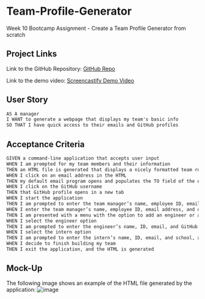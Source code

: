 # Team-Profile-Generator
Week 10 Bootcamp Assignment - Create a Team Profile Generator from scratch

## Project Links
Link to the GitHub Repository: [GitHub Repo](https://github.com/lvaillancourt8/Team-Profile-Generator)

Link to the demo video: [Screencastify Demo Video](https://drive.google.com/file/d/1cucAF99cJmJAkL8FpkgPXA3rPSa-e7gK/view?usp=sharing)

## User Story

```md
AS A manager  
I WANT to generate a webpage that displays my team's basic info  
SO THAT I have quick access to their emails and GitHub profiles  
```

## Acceptance Criteria

```md
GIVEN a command-line application that accepts user input  
WHEN I am prompted for my team members and their information  
THEN an HTML file is generated that displays a nicely formatted team roster based on user input  
WHEN I click on an email address in the HTML  
THEN my default email program opens and populates the TO field of the email with the address  
WHEN I click on the GitHub username  
THEN that GitHub profile opens in a new tab
WHEN I start the application  
THEN I am prompted to enter the team manager’s name, employee ID, email address, and office number  
WHEN I enter the team manager’s name, employee ID, email address, and office number  
THEN I am presented with a menu with the option to add an engineer or an intern or to finish building my team  
WHEN I select the engineer option  
THEN I am prompted to enter the engineer’s name, ID, email, and GitHub username, and I am taken back to the menu  
WHEN I select the intern option  
THEN I am prompted to enter the intern’s name, ID, email, and school, and I am taken back to the menu  
WHEN I decide to finish building my team  
THEN I exit the application, and the HTML is generated  
```

## Mock-Up

The following image shows an example of the HTML file generated by the application:
![image](https://user-images.githubusercontent.com/55712456/130688408-0856cb8a-3cc2-4ba0-b64c-80bcb23a8238.png)
